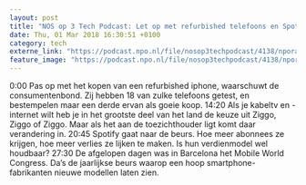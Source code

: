 ```yaml
---
layout: post
title: "NOS op 3 Tech Podcast: Let op met refurbished telefoons en Spotify naar de beurs"
date: Thu, 01 Mar 2018 16:30:51 +0100
category: tech
externe_link: "https://podcast.npo.nl/file/nosop3techpodcast/4138/nporadio1_nosop3techpodcast_20180301_nos-op-3-tech-podcast-let-op-met-refurbished-telefoons-en-spotify-naar-de-beurs.mp3"
feature_image: "https://podcast.npo.nl/file/nosop3techpodcast/4138/nporadio1_nosop3techpodcast_20180301_nos-op-3-tech-podcast-let-op-met-refurbished-telefoons-en-spotify-naar-de-beurs.mp3"
---
```


0:00 Pas op met het kopen van een refurbished iphone, waarschuwt de consumentenbond. Zij hebben 18 van zulke telefoons getest, en bestempelen maar een derde ervan als goeie koop.
14:20 Als je kabeltv en -internet wilt heb je in het grootste deel van het land de keuze uit Ziggo, Ziggo of Ziggo. Maar als het aan de toezichthouder ligt komt daar verandering in.
20:45 Spotify gaat naar de beurs. Hoe meer abonnees ze krijgen, hoe meer verlies ze lijken te maken. Is hun verdienmodel wel houdbaar?
27:30 De afgelopen dagen was in Barcelona het Mobile World Congress. Da’s de jaarlijkse beurs waarop een hoop smartphone-fabrikanten nieuwe modellen laten zien.<img src="http://feeds.feedburner.com/~r/nosop3-tech-podcast/~4/0d8LAsClCr0" height="1" width="1" alt=""/>
